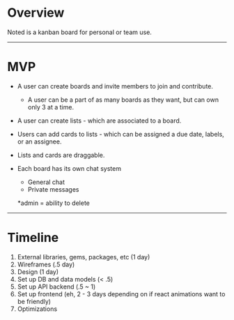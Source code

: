 
# Overview

Noted is a kanban board for personal or team use.

------

# MVP

- A user can create boards and invite members to join and contribute.
  - A user can be a part of as many boards as they want, but can own only 3 at a time.
- A user can create lists - which are associated to a board.
- Users can add cards to lists - which can be assigned a due date, labels, or an assignee.
- Lists and cards are draggable.
- Each board has its own chat system
  - General chat
  - Private messages


  *admin = ability to delete

-------

# Timeline

1. External libraries, gems, packages, etc (1 day)
2. Wireframes (.5 day)
3. Design (1 day)
4. Set up DB and data models (< .5)
5. Set up API backend (.5 ~ 1)
6. Set up frontend (eh, 2 - 3 days depending on if react animations want to be friendly)
7. Optimizations
